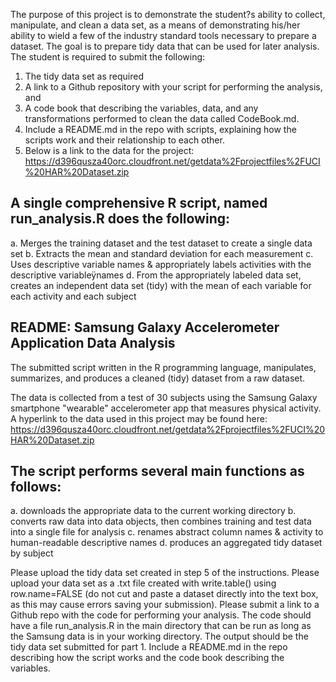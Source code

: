 The purpose of this project is to demonstrate the student?s ability to collect, manipulate, and clean a data set, as a means of demonstrating his/her ability to wield a few of the industry standard tools necessary to prepare a dataset.  The goal is to prepare tidy data that can be used for later analysis. The student is required to submit the following: 

1. The tidy data set as required
2. A link to a Github repository with your script for performing the analysis, and 
3. A code book that describing the variables, data, and any transformations performed to clean the data called CodeBook.md. 
4. Include a README.md in the repo with scripts, explaining how the scripts work and their relationship to each other.
5. Below is a link to the data for the project:
   https://d396qusza40orc.cloudfront.net/getdata%2Fprojectfiles%2FUCI%20HAR%20Dataset.zip 

## A single comprehensive R script, named run_analysis.R does the following:

a. Merges the training dataset and the test dataset to create a single data set
b. Extracts the mean and standard deviation for each measurement
c. Uses descriptive variable names & appropriately labels activities with the descriptive variableÿnames
d. From the appropriately labeled data set, creates an independent data set (tidy) with the mean of each variable for each activity and each subject

## README: Samsung Galaxy Accelerometer Application Data Analysis 

The submitted script written in the R programming language, manipulates, summarizes, and produces a cleaned (tidy) dataset from a raw dataset.

The data is collected from a test of 30 subjects using the Samsung Galaxy smartphone "wearable" accelerometer app that measures physical activity.  A hyperlink to the data used in this project may be found here: https://d396qusza40orc.cloudfront.net/getdata%2Fprojectfiles%2FUCI%20HAR%20Dataset.zip

## The script performs several main functions as follows:

a. downloads the appropriate data to the current working directory
b. converts raw data into data objects, then combines training and test data into a single file for analysis
c. renames abstract column names & activity to human-readable descriptive names
d. produces an aggregated tidy dataset by subject

Please upload the tidy data set created in step 5 of the instructions. 
Please upload your data set as a .txt file created with write.table() using row.name=FALSE (do not cut and paste a dataset directly into the text box, as this may cause errors saving your submission).
Please submit a link to a Github repo with the code for performing your analysis. 
The code should have a file run_analysis.R in the main directory that can be run as long as the Samsung data is in your working directory. 
The output should be the tidy data set submitted for part 1. 
Include a README.md in the repo describing how the script works and the code book describing the variables.

